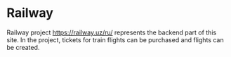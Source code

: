 # Railway
Railway project https://railway.uz/ru/ represents the backend part of this site. In the project, 
tickets for train flights can be purchased and flights can be created.
